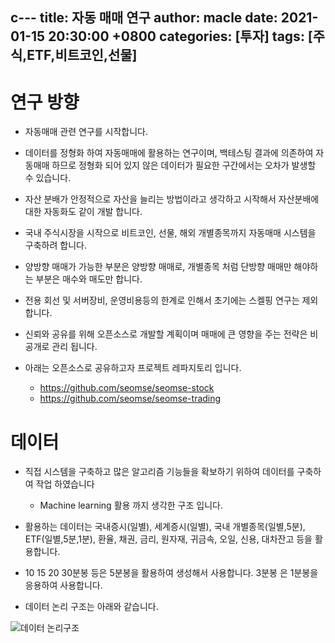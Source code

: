 c---
title: 자동 매매 연구
author: macle
date: 2021-01-15 20:30:00 +0800
categories: [투자]
tags: [주식,ETF,비트코인,선물]
---

# 연구 방향

- 자동매매 관련 연구를 시작합니다.

- 데이터를 정형화 하여 자동매매에 활용하는 연구이며, 백테스팅 결과에 의존하여 자동매매 하므로 정형화 되어 있지 않은 데이터가 필요한 구간에서는 오차가 발생할 수 있습니다.

- 자산 분배가 안정적으로 자산을 늘리는 방법이라고 생각하고 시작해서 자산분배에 대한 자동화도 같이 개발 합니다.

- 국내 주식시장을 시작으로 비트코인, 선물, 해외 개별종목까지 자동매매 시스템을 구축하려 합니다.

- 양방향 매매가 가능한 부분은 양방향 매매로, 개별종목 처럼 단방향 매매만 해야하는 부분은 매수와 매도만 합니다.

- 전용 회선 및 서버장비, 운영비용등의 한계로 인해서 초기에는 스켈핑 연구는 제외 합니다.

- 신뢰와 공유를 위해 오픈소스로 개발할 계획이며 매매에 큰 영향을 주는 전략은 비공개로 관리 됩니다.

- 아래는 오픈소스로 공유하고자 프로젝트 레파지토리 입니다.
   - https://github.com/seomse/seomse-stock
   - https://github.com/seomse/seomse-trading

# 데이터
- 직접 시스템을 구축하고 많은 알고리즘 기능들을 확보하기 위하여 데이터를 구축하여 작업 하였습니다
  - Machine learning 활용 까지 생각한 구조 입니다.
- 활용하는 데이터는 국내증시(일별), 세계증시(일별), 국내 개별종목(일별,5분), ETF(일별,5분,1분), 환율, 채권, 금리, 원자재, 귀금속, 오일, 신용, 대차잔고 등을 활용합니다.
- 10 15 20 30분봉 등은 5분봉을 활용하여 생성해서 사용합니다. 3분봉 은 1분봉을 응용하여 사용합니다.

- 데이터 논리 구조는 아래와 같습니다.

![데이터 논리구조](https://raw.githubusercontent.com/macle86/macle86.github.io/master/assets/img/data/data_l.png)
